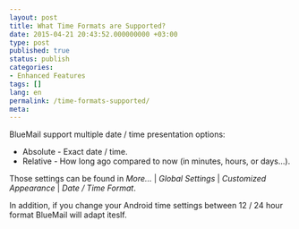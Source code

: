 ```yaml
---
layout: post
title: What Time Formats are Supported?
date: 2015-04-21 20:43:52.000000000 +03:00
type: post
published: true
status: publish
categories:
- Enhanced Features
tags: []
lang: en
permalink: /time-formats-supported/
meta:
---
```


BlueMail support multiple date / time presentation options:

* Absolute - Exact date / time.
* Relative - How long ago compared to now (in minutes, hours, or days...).

Those settings can be found in *More...* \| *Global Settings* \| *Customized Appearance* \| *Date / Time Format*.

In addition, if you change your Android time settings between 12 / 24 hour format BlueMail will adapt iteslf.